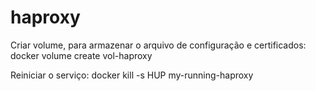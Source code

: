 # haproxy
Criar volume, para armazenar o arquivo de configuração e certificados:
docker volume create vol-haproxy

Reiniciar o serviço:
docker kill -s HUP my-running-haproxy

